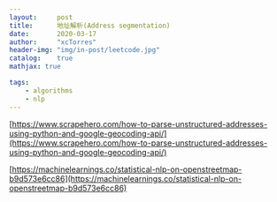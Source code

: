 ```yaml
---
layout:     post
title:      地址解析(Address segmentation)
date:       2020-03-17
author:     "xcTorres"
header-img: "img/in-post/leetcode.jpg"
catalog:    true
mathjax: true

tags:
    - algorithms
    - nlp
---
```

[https://www.scrapehero.com/how-to-parse-unstructured-addresses-using-python-and-google-geocoding-api/](https://www.scrapehero.com/how-to-parse-unstructured-addresses-using-python-and-google-geocoding-api/)  

[https://machinelearnings.co/statistical-nlp-on-openstreetmap-b9d573e6cc86](https://machinelearnings.co/statistical-nlp-on-openstreetmap-b9d573e6cc86)  



